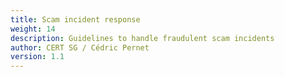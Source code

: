 ```yaml
---
title: Scam incident response
weight: 14
description: Guidelines to handle fraudulent scam incidents
author: CERT SG / Cédric Pernet
version: 1.1
---
```

